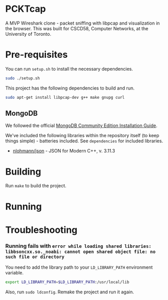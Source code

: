 # PCKTcap
A MVP Wireshark clone - packet sniffing with libpcap and visualization in the browser. This was built for CSCD58, Computer Networks, at the University of Toronto.

# Pre-requisites

You can run `setup.sh` to install the necessary dependencies.

```bash
sudo ./setup.sh
```

This project has the following dependencies to build and run.

```bash
sudo apt-get install libpcap-dev g++ make gnupg curl
```

## MongoDB

We followed the official [MongoDB Community Edition Installation Guide](https://www.mongodb.com/docs/manual/tutorial/install-mongodb-on-ubuntu/).

We've included the following libraries within the repository itself (to keep things simple) - batteries included. See `dependencies` for included libraries.

- [nlohmann/json](https://github.com/nlohmann/json) - JSON for Modern C++, v. 3.11.3

# Building

Run `make` to build the project.

# Running

# Troubleshooting

### Running fails with `error while loading shared libraries: libbsoncxx.so._noabi: cannot open shared object file: no such file or directory`

You need to add the library path to your `LD_LIBRARY_PATH` environment variable.

```bash
export LD_LIBRARY_PATH=$LD_LIBRARY_PATH:/usr/local/lib
```

Also, run `sudo ldconfig`. Remake the project and run it again.